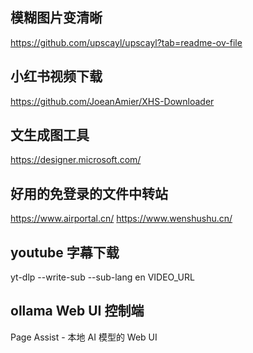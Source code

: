 ## 模糊图片变清晰  

https://github.com/upscayl/upscayl?tab=readme-ov-file


## 小红书视频下载 
https://github.com/JoeanAmier/XHS-Downloader


## 文生成图工具  
https://designer.microsoft.com/

## 好用的免登录的文件中转站
https://www.airportal.cn/
https://www.wenshushu.cn/

##  youtube 字幕下载

yt-dlp --write-sub --sub-lang en VIDEO_URL

## ollama Web UI 控制端

Page Assist - 本地 AI 模型的 Web UI

